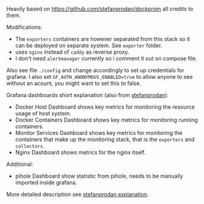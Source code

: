 Heavily based on https://github.com/stefanprodan/dockprom all credits to them.

Modifications:

- The `exporters` containers are however separated from this stack so it can be deployed on separate system. See `exporter` folder.
- uses `nginx` instead of `caddy` as reverse proxy.
- I don't need `alertmanager` currently so i comment it out on compose file.

Also see file `./config` and change accordingly to set up credentials for grafana.
I also set `GF_AUTH_ANONYMOUS_ENABLED=true` to allow anyone to see without an acount, you might want to set this to false.

Grafana dashboards short explanation (also from [stefanprodan](https://github.com/stefanprodan/dockprom)):

- Docker Host Dashboard shows key metrics for monitoring the resource usage of host system.
- Docker Containers Dashboard shows key metrics for monitoring running containers.
- Monitor Services Dashboard shows key metrics for monitoring the containers that make up the monitoring stack, that is the `exporters` and `collectors`.
- Nginx Dashboard shows metrics for the nginx itself.

Additional:
- pihole Dashboard show statistic from pihole, needs to be manually imported inside grafana.

More detailed description see [stefanprodan explanation](https://github.com/stefanprodan/dockprom#setup-grafana).